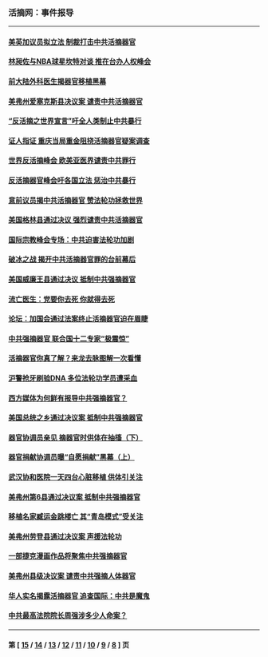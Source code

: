 ### 活摘网：事件报导
---
#### [美英加议员拟立法 制裁打击中共活摘器官](../../pages/nf5877/n13430251.md?02280430) 
#### [林昶佐与NBA球星坎特对谈 推在台办人权峰会](../../pages/nf5877/n13414467.md?02280430) 
#### [前大陆外科医生揭器官移植黑幕](../../pages/nf5877/n13401416.md?02280430) 
#### [美弗州爱塞克斯县决议案 谴责中共活摘器官](../../pages/nf5877/n13320919.md?02280430) 
#### [“反活摘之世界宣言”吁全人类制止中共暴行](../../pages/nf5877/n13259730.md?02280430) 
#### [证人指证 重庆当局重金阻挠活摘器官疑案调查](../../pages/nf5877/n13259127.md?02280430) 
#### [世界反活摘峰会 欧美亚医界谴责中共罪行](../../pages/nf5877/n13253550.md?02280430) 
#### [反活摘器官峰会吁各国立法 惩治中共暴行](../../pages/nf5877/n13245052.md?02280430) 
#### [意前议员揭中共活摘器官 赞法轮功拯救世界](../../pages/nf5877/n13203445.md?02280430) 
#### [美国格林县通过决议 强烈谴责中共活摘器官](../../pages/nf5877/n13119367.md?02280430) 
#### [国际宗教峰会专场：中共迫害法轮功加剧](../../pages/nf5877/n13088279.md?02280430) 
#### [破冰之战 揭开中共活摘器官罪的台前幕后](../../pages/nf5877/n13082457.md?02280430) 
#### [美国威廉王县通过决议 抵制中共强摘器官](../../pages/nf5877/n13056521.md?02280430) 
#### [流亡医生：党要你去死 你就得去死](../../pages/nf5877/n13052835.md?02280430) 
#### [论坛：加国会通过法案终止活摘器官迫在眉睫](../../pages/nf5877/n13029839.md?02280430) 
#### [中共强摘器官 联合国十二专家“极震惊”](../../pages/nf5877/n13024313.md?02280430) 
#### [活摘器官你真了解？来龙去脉图解一次看懂](../../pages/nf5877/n13013820.md?02280430) 
#### [沪警抢牙刷验DNA 多位法轮功学员遭采血](../../pages/nf5877/n12969218.md?02280430) 
#### [西方媒体为何鲜有报导中共强摘器官？](../../pages/nf5877/n12932034.md?02280430) 
#### [美国总统之乡通过决议案 抵制中共强摘器官](../../pages/nf5877/n12908242.md?02280430) 
#### [器官协调员亲见 摘器官时供体在抽搐（下）](../../pages/nf5877/n12898622.md?02280430) 
#### [器官捐献协调员曝“自愿捐献”黑幕（上）](../../pages/nf5877/n12878830.md?02280430) 
#### [武汉协和医院一天四台心脏移植 供体引关注](../../pages/nf5877/n12863175.md?02280430) 
#### [美弗州第6县通过决议案 抵制中共强摘器官](../../pages/nf5877/n12805218.md?02280430) 
#### [移植名家臧运金跳楼亡 其“青岛模式”受关注](../../pages/nf5877/n12803746.md?02280430) 
#### [美弗州劳登县通过决议案 声援法轮功](../../pages/nf5877/n12785715.md?02280430) 
#### [一部捷克漫画作品将聚焦中共强摘器官](../../pages/nf5877/n12785954.md?02280430) 
#### [美弗州县级决议案 谴责中共强摘人体器官](../../pages/nf5877/n12721290.md?02280430) 
#### [华人实名揭露活摘器官 追查国际：中共是魔鬼](../../pages/nf5877/n12691724.md?02280430) 
#### [中共最高法院院长周强涉多少人命案？](../../pages/nf5877/n12678074.md?02280430) 

---
#### 第 [ [15](./15.md?02280430) / [14](./14.md?02280430) / [13](./13.md?02280430) / [12](./12.md?02280430) / [11](./11.md?02280430) / [10](./10.md?02280430) / [9](./9.md?02280430) / [8](./8.md?02280430) ] 页

